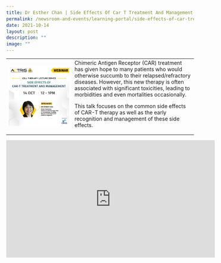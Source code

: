 ```yaml
---
title: Dr Esther Chan | Side Effects Of Car T Treatment And Management
permalink: /newsroom-and-events/learning-portal/side-effects-of-car-treatment-and-management/
date: 2021-10-14
layout: post
description: ""
image: ""
---
```

<table>
	<tbody>
		<tr>
			<td style="width:35%">
				<img src="/images/Learning%20Portal/2021/esther-chan_webinar_square-.png">
			</td>
			<td style="width:65%">
Chimeric Antigen Receptor (CAR) treatment has given hope to many patients who would otherwise succumb to their relapsed/refractory diseases. However, this new therapy is often associated with significant toxicities, leading to morbidities and even mortalities occasionally.

This talk focuses on the common side effects of CAR-T therapy as well as the early recognition and management of these side effects.
			</td>
		</tr>
	</tbody>
</table>

<iframe allowfullscreen="" allow="accelerometer; autoplay; clipboard-write; encrypted-media; gyroscope; picture-in-picture; web-share" frameborder="0" title="YouTube video player" src="https://www.youtube.com/embed/99P9Y_p9qk8?si=RchrXSDqtdZgZbDV" height="315" width="560"></iframe>